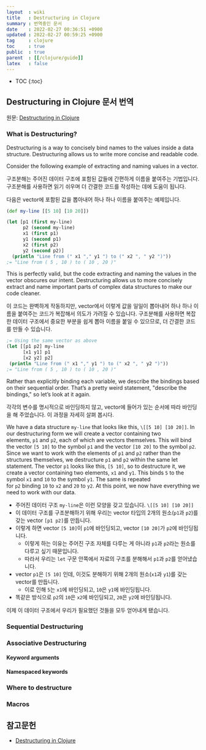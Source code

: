 ```yaml
---
layout  : wiki
title   : Destructuring in Clojure
summary : 번역중인 문서
date    : 2022-02-27 00:36:51 +0900
updated : 2022-02-27 00:59:25 +0900
tag     : clojure
toc     : true
public  : true
parent  : [[/clojure/guide]]
latex   : false
---
```

* TOC
{:toc}

## Destructuring in Clojure 문서 번역

원문: [Destructuring in Clojure]( https://clojure.org/guides/destructuring )

### What is Destructuring?

>
Destructuring is a way to concisely bind names to the values inside a data structure.
Destructuring allows us to write more concise and readable code.
>
Consider the following example of extracting and naming values in a vector.

구조분해는 주어진 데이터 구조에 포함된 값들에 간편하게 이름을 붙여주는 기법입니다.
구조분해를 사용하면 읽기 쉬우며 더 간결한 코드를 작성하는 데에 도움이 됩니다.

다음은 vector에 포함된 값을 뽑아내어 하나 하나 이름을 붙여주는 예제입니다.

```clojure
(def my-line [[5 10] [10 20]])

(let [p1 (first my-line)
      p2 (second my-line)
      x1 (first p1)
      y1 (second p1)
      x2 (first p2)
      y2 (second p2)]
  (println "Line from (" x1 "," y1 ") to (" x2 ", " y2 ")"))
;= "Line from ( 5 , 10 ) to ( 10 , 20 )"
```

>
This is perfectly valid, but the code extracting and naming the values in the vector obscures our intent.
Destructuring allows us to more concisely extract and name important parts of complex data structures to make our code cleaner.

이 코드는 완벽하게 작동하지만, vector에서 이렇게 값을 일일이 뽑아내어 하나 하나 이름을 붙여주는 코드가 복잡해서 의도가 가려질 수 있습니다.
구조분해를 사용하면 복잡한 데이터 구조에서 중요한 부분을 쉽게 뽑아 이름을 붙일 수 있으므로, 더 간결한 코드를 만들 수 있습니다.

```clojure
;= Using the same vector as above
(let [[p1 p2] my-line
      [x1 y1] p1
      [x2 y2] p2]
 (println "Line from (" x1 "," y1 ") to (" x2 ", " y2 ")"))
;= "Line from ( 5 , 10 ) to ( 10 , 20 )"
```

>
Rather than explicitly binding each variable, we describe the bindings based on their sequential order.
That’s a pretty weird statement, "describe the bindings," so let’s look at it again.

각각의 변수를 명시적으로 바인딩하지 않고, vector에 들어가 있는 순서에 따라 바인딩을 해 주었습니다.
이 과정을 자세히 살펴 봅시다.

>
We have a data structure `my-line` that looks like this, `\[[5 10] [10 20]]`.
In our destructuring form we will create a vector containing two elements, `p1` and `p2`, each of which are vectors themselves.
This will bind the vector `[5 10]` to the symbol `p1` and the vector `[10 20]` to the symbol `p2`.
Since we want to work with the elements of `p1` and `p2` rather than the structures themselves, we destructure `p1` and `p2` within the same let statement.
The vector `p1` looks like this, `[5 10]`, so to destructure it, we create a vector containing two elements, `x1` and `y1`.
This binds `5` to the symbol `x1` and `10` to the symbol `y1`.
The same is repeated for `p2` binding `10` to `x2` and `20` to `y2`.
At this point, we now have everything we need to work with our data.

- 주어진 데이터 구조 `my-line`은 이런 모양을 갖고 있습니다. `\[[5 10] [10 20]]`
- 이 데이터 구조를 구조분해하기 위해 우리는 vector 타입의 2개의 원소(`p1`과 `p2`)를 갖는 vector `[p1 p2]`를 만듭니다.
- 이렇게 하면 vector `[5 10]`이 `p1`에 바인딩되고, vector `[10 20]`가 `p2`에 바인딩됩니다.
    - 이렇게 하는 이유는 주어진 구조 자체를 다루는 게 아니라 `p1`과 `p2`라는 원소를 다루고 싶기 때문입니다.
    - 따라서 우리는 `let` 구문 안쪽에서 자료의 구조를 분해해서 `p1`과 `p2`를 얻어냈습니다.
- vector `p1`은 `[5 10]` 인데, 이것도 분해하기 위해 2개의 원소(`x1`과 `y1`)를 갖는 vector를 만듭니다.
    - 이로 인해 `5`는 `x1`에 바인딩되고, `10`은 `y1`에 바인딩됩니다.
- 똑같은 방식으로 `p2`의 `10`은 `x2`에 바인딩되고, `20`은 `y2`에 바인딩됩니다.

이제 이 데이터 구조에서 우리가 필요했던 것들을 모두 얻어내게 됐습니다.

### Sequential Destructuring

### Associative Destructuring

#### Keyword arguments

#### Namespaced keywords

### Where to destructure

### Macros

## 참고문헌

- [Destructuring in Clojure]( https://clojure.org/guides/destructuring )


